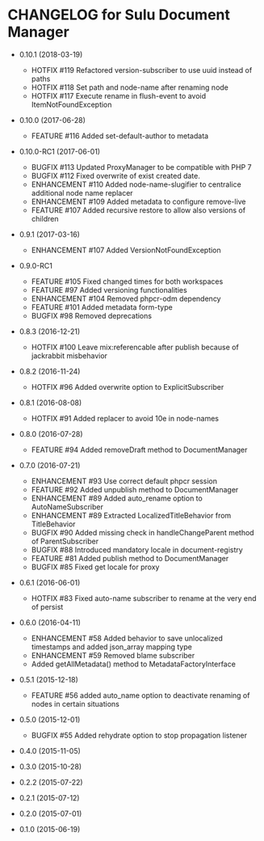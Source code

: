 CHANGELOG for Sulu Document Manager
===================================

* 0.10.1 (2018-03-19)
    * HOTFIX      #119 Refactored version-subscriber to use uuid instead of paths
    * HOTFIX      #118 Set path and node-name after renaming node
    * HOTFIX      #117 Execute rename in flush-event to avoid ItemNotFoundException

* 0.10.0 (2017-06-28)
    * FEATURE     #116 Added set-default-author to metadata

* 0.10.0-RC1 (2017-06-01)
    * BUGFIX      #113 Updated ProxyManager to be compatible with PHP 7
    * BUGFIX      #112 Fixed overwrite of exist created date. 
    * ENHANCEMENT #110 Added node-name-slugifier to centralice additional node name replacer
    * ENHANCEMENT #109 Added metadata to configure remove-live
    * FEATURE     #107 Added recursive restore to allow also versions of children

* 0.9.1 (2017-03-16)
    * ENHANCEMENT #107 Added VersionNotFoundException

* 0.9.0-RC1
    * FEATURE     #105 Fixed changed times for both workspaces
    * FEATURE     #97  Added versioning functionalities
    * ENHANCEMENT #104 Removed phpcr-odm dependency
    * FEATURE     #101 Added metadata form-type
    * BUGFIX      #98  Removed deprecations

* 0.8.3 (2016-12-21)
    * HOTFIX      #100 Leave mix:referencable after publish because of jackrabbit misbehavior

* 0.8.2 (2016-11-24)
    * HOTFIX      #96 Added overwrite option to ExplicitSubscriber

* 0.8.1 (2016-08-08)
    * HOTFIX      #91 Added replacer to avoid 10e in node-names

* 0.8.0 (2016-07-28)
    * FEATURE     #94 Added removeDraft method to DocumentManager

* 0.7.0 (2016-07-21)
    * ENHANCEMENT #93 Use correct default phpcr session
    * FEATURE     #92 Added unpublish method to DocumentManager
    * ENHANCEMENT #89 Added auto_rename option to AutoNameSubscriber
    * ENHANCEMENT #89 Extracted LocalizedTitleBehavior from TitleBehavior
    * BUGFIX      #90 Added missing check in handleChangeParent method of ParentSubscriber
    * BUGFIX      #88 Introduced mandatory locale in document-registry
    * FEATURE     #81 Added publish method to DocumentManager
    * BUGFIX      #85 Fixed get locale for proxy

* 0.6.1 (2016-06-01)
    * HOTFIX      #83 Fixed auto-name subscriber to rename at the very end of persist

* 0.6.0 (2016-04-11)
    * ENHANCEMENT #58 Added behavior to save unlocalized timestamps and added json_array mapping type
    * ENHANCEMENT #59 Removed blame subscriber
    * Added getAllMetadata() method to MetadataFactoryInterface

* 0.5.1 (2015-12-18)
    * FEATURE #56 added auto_name option to deactivate renaming of nodes in certain situations

* 0.5.0 (2015-12-01)
    * BUGFIX #55 Added rehydrate option to stop propagation listener

* 0.4.0 (2015-11-05)

* 0.3.0 (2015-10-28)

* 0.2.2 (2015-07-22)

* 0.2.1 (2015-07-12)

* 0.2.0 (2015-07-01)

* 0.1.0 (2015-06-19)
